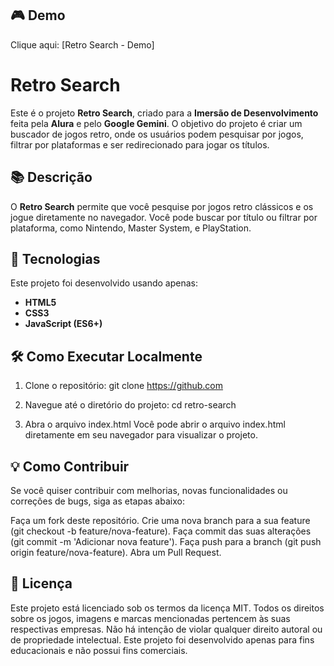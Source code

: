 ## 🎮 Demo
Clique aqui: [Retro Search - Demo]

# Retro Search

Este é o projeto **Retro Search**, criado para a **Imersão de Desenvolvimento** feita pela **Alura** e pelo **Google Gemini**. O objetivo do projeto é criar um buscador de jogos retro, onde os usuários podem pesquisar por jogos, filtrar por plataformas e ser redirecionado para jogar os títulos.


## 📚 Descrição
O **Retro Search** permite que você pesquise por jogos retro clássicos e os jogue diretamente no navegador. Você pode buscar por título ou filtrar por plataforma, como Nintendo, Master System, e PlayStation.

## 🚀 Tecnologias
Este projeto foi desenvolvido usando apenas:
- **HTML5**
- **CSS3**
- **JavaScript (ES6+)**

## 🛠️ Como Executar Localmente

1. Clone o repositório:
   git clone https://github.com

2. Navegue até o diretório do projeto:
   cd retro-search

3. Abra o arquivo index.html
  Você pode abrir o arquivo index.html diretamente em seu navegador para visualizar o projeto.

## 💡 Como Contribuir
Se você quiser contribuir com melhorias, novas funcionalidades ou correções de bugs, siga as etapas abaixo:

Faça um fork deste repositório.
Crie uma nova branch para a sua feature (git checkout -b feature/nova-feature).
Faça commit das suas alterações (git commit -m 'Adicionar nova feature').
Faça push para a branch (git push origin feature/nova-feature).
Abra um Pull Request.


## 📜 Licença
Este projeto está licenciado sob os termos da licença MIT.
Todos os direitos sobre os jogos, imagens e marcas mencionadas pertencem às suas respectivas empresas.
Não há intenção de violar qualquer direito autoral ou de propriedade intelectual.
Este projeto foi desenvolvido apenas para fins educacionais e não possui fins comerciais.

